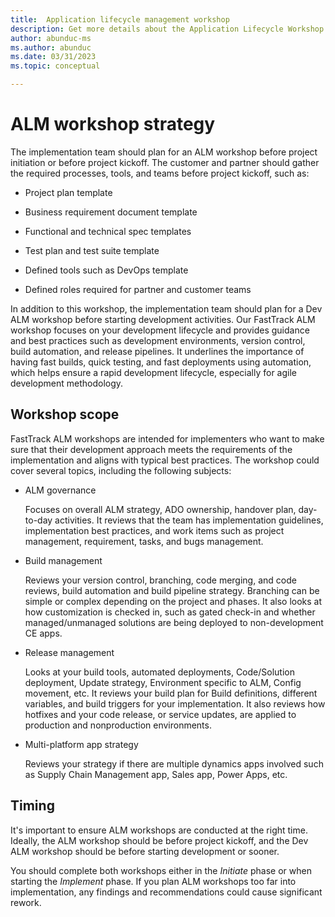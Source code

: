 ```yaml
---
title:  Application lifecycle management workshop
description: Get more details about the Application Lifecycle Workshop with the FastTrack team.
author: abunduc-ms
ms.author: abunduc
ms.date: 03/31/2023
ms.topic: conceptual

---
```


# ALM workshop strategy

The implementation team should plan for an ALM workshop before project initiation or before project kickoff. The customer and partner should gather the required processes, tools, and teams before project kickoff, such as:

- Project plan template

- Business requirement document template

- Functional and technical spec templates

- Test plan and test suite template

- Defined tools such as DevOps template

- Defined roles required for partner and customer teams

In addition to this workshop, the implementation team should plan for a Dev ALM workshop before starting development activities. Our FastTrack ALM workshop focuses on your development lifecycle and provides guidance and best practices such as development environments, version control, build automation, and release pipelines. It underlines the importance of having fast builds, quick testing, and fast deployments using automation, which helps ensure a rapid development lifecycle, especially for agile development methodology.

## Workshop scope

FastTrack ALM workshops are intended for implementers who want to make sure that their development approach meets the requirements of the implementation and aligns with typical best practices. The workshop could cover several topics, including the following subjects:

- ALM governance

  Focuses on overall ALM strategy, ADO ownership, handover plan, day-to-day activities. It reviews that the team has implementation guidelines, implementation best practices, and work items such as project management, requirement, tasks, and bugs management.

- Build management

  Reviews your version control, branching, code merging, and code reviews, build automation and build pipeline strategy. Branching can be simple or complex depending on the project and phases. It also looks at how customization is checked in, such as gated check-in and whether managed/unmanaged solutions are being deployed to non-development CE apps.

- Release management

  Looks at your build tools, automated deployments, Code/Solution deployment, Update strategy, Environment specific to ALM, Config movement, etc. It reviews your build plan for Build definitions, different variables, and build triggers for your implementation. It also reviews how hotfixes and your code release, or service updates, are applied to production and nonproduction environments.

- Multi-platform app strategy

  Reviews your strategy if there are multiple dynamics apps involved such as Supply Chain Management app, Sales app, Power Apps, etc.

## Timing

It's important to ensure ALM workshops are conducted at the right time. Ideally, the ALM workshop should be before project kickoff, and the Dev ALM workshop should be before starting development or sooner.

You should complete both workshops either in the *Initiate* phase or when starting the *Implement* phase. If you plan ALM workshops too far into implementation, any findings and recommendations could cause significant rework.
